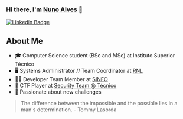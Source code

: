 ### Hi there, I'm [Nuno Alves][website] 👋

[![Linkedin Badge](https://img.shields.io/badge/-Nuno%20Alves-2da0ba?style=flat-square&logo=Linkedin&logoColor=white&link=https://www.linkedin.com/in/nuno-francisco-alves/)](https://www.linkedin.com/in/nuno-francisco-alves/) 
## About Me
- 🎓 Computer Science student (BSc and MSc) at Instituto Superior Técnico
- ️🖥️ Systems Administrator // Team Coordinator at [RNL](https://rnl.tecnico.ulisboa.pt)
- 🧑‍💻 Developer Team Member at [SINFO](https://sinfo.org)
- 🚩 CTF Player at [Security Team @ Técnico](https://sectt.github.io)
- 🚀 Passionate about new challenges

> The difference between the impossible and the possible lies in a man's determination. - Tommy Lasorda

[github]: https://github.com/nalves599
[website]: https://nfalves.pt
